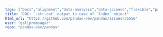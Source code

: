 ```yaml
---
tags: ["Docs","alignment","data-analysis","data-science","flexible","pandas","python"]
title: "DOC: `.str.cat` output in case of `Index` object"
html_url: "https://github.com/pandas-dev/pandas/issues/35556"
user: "galipremsagar"
repo: "pandas-dev/pandas"
---
```


